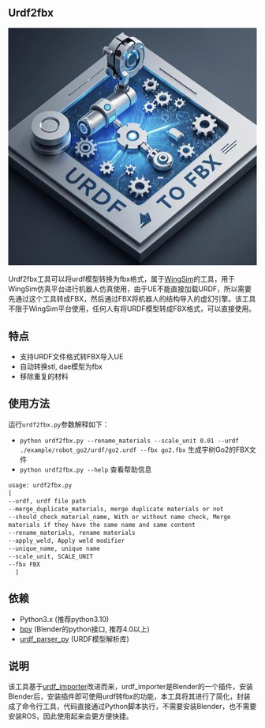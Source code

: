 ## Urdf2fbx
![Generated by AI](./images/logo2.jpg)


Urdf2fbx工具可以将urdf模型转换为fbx格式，属于[WingSim]()的工具，用于WingSim仿真平台进行机器人仿真使用，由于UE不能直接加载URDF，所以需要先通过这个工具转成FBX，然后通过FBX将机器人的结构导入的虚幻引擎。该工具不限于WingSim平台使用，任何人有将URDF模型转成FBX格式，可以直接使用。

## 特点

- 支持URDF文件格式转FBX导入UE
- 自动转换stl, dae模型为fbx
- 移除重复的材料

## 使用方法

运行`urdf2fbx.py`参数解释如下：

- `python urdf2fbx.py --rename_materials --scale_unit 0.01 --urdf ./example/robot_go2/urdf/go2.urdf --fbx go2.fbx` 生成宇树Go2的FBX文件
- `python urdf2fbx.py --help` 查看帮助信息

```
usage: urdf2fbx.py 
[
--urdf, urdf file path
--merge_duplicate_materials, merge duplicate materials or not
--should_check_material_name, With or without name check, Merge materials if they have the same name and same content
--rename_materials, rename materials
--apply_weld, Apply weld modifier
--unique_name, unique name
--scale_unit, SCALE_UNIT
--fbx FBX
  ]
```



## 依赖

- Python3.x (推荐python3.10)
- [bpy](https://pypi.org/project/bpy/)  (Blender的python接口, 推荐4.0以上)
- [urdf_parser_py](https://github.com/ros/urdf_parser_py) (URDF模型解析库)


## 说明
该工具基于[urdf_importer](https://github.com/HoangGiang93/urdf_importer)改进而来，urdf_importer是Blender的一个插件，安装Blender后，安装插件即可使用urdf转fbx的功能，本工具将其进行了简化，封装成了命令行工具，代码直接通过Python脚本执行，不需要安装Blender，也不需要安装ROS，因此使用起来会更方便快捷。



